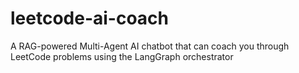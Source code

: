# leetcode-ai-coach
A RAG-powered Multi-Agent AI chatbot that can coach you through LeetCode problems using the LangGraph orchestrator
